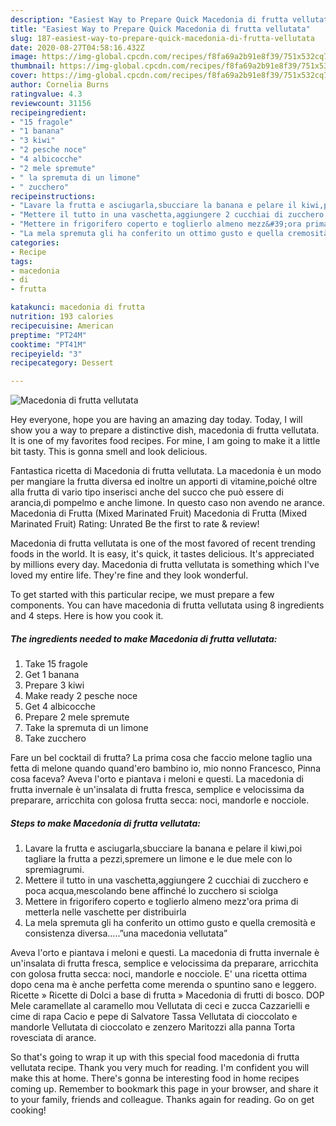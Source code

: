 ```yaml
---
description: "Easiest Way to Prepare Quick Macedonia di frutta vellutata"
title: "Easiest Way to Prepare Quick Macedonia di frutta vellutata"
slug: 187-easiest-way-to-prepare-quick-macedonia-di-frutta-vellutata
date: 2020-08-27T04:58:16.432Z
image: https://img-global.cpcdn.com/recipes/f8fa69a2b91e8f39/751x532cq70/macedonia-di-frutta-vellutata-recipe-main-photo.jpg
thumbnail: https://img-global.cpcdn.com/recipes/f8fa69a2b91e8f39/751x532cq70/macedonia-di-frutta-vellutata-recipe-main-photo.jpg
cover: https://img-global.cpcdn.com/recipes/f8fa69a2b91e8f39/751x532cq70/macedonia-di-frutta-vellutata-recipe-main-photo.jpg
author: Cornelia Burns
ratingvalue: 4.3
reviewcount: 31156
recipeingredient:
- "15 fragole"
- "1 banana"
- "3 kiwi"
- "2 pesche noce"
- "4 albicocche"
- "2 mele spremute"
- " la spremuta di un limone"
- " zucchero"
recipeinstructions:
- "Lavare la frutta e asciugarla,sbucciare la banana e pelare il kiwi,poi tagliare la frutta a pezzi,spremere un limone e le due mele con lo spremiagrumi."
- "Mettere il tutto in una vaschetta,aggiungere 2 cucchiai di zucchero e poca acqua,mescolando bene affinché lo zucchero si sciolga"
- "Mettere in frigorifero coperto e toglierlo almeno mezz&#39;ora prima di metterla nelle vaschette per distribuirla"
- "La mela spremuta gli ha conferito un ottimo gusto e quella cremosità e consistenza diversa.....”una macedonia vellutata”"
categories:
- Recipe
tags:
- macedonia
- di
- frutta

katakunci: macedonia di frutta 
nutrition: 193 calories
recipecuisine: American
preptime: "PT24M"
cooktime: "PT41M"
recipeyield: "3"
recipecategory: Dessert

---
```



![Macedonia di frutta vellutata](https://img-global.cpcdn.com/recipes/f8fa69a2b91e8f39/751x532cq70/macedonia-di-frutta-vellutata-recipe-main-photo.jpg)

Hey everyone, hope you are having an amazing day today. Today, I will show you a way to prepare a distinctive dish, macedonia di frutta vellutata. It is one of my favorites food recipes. For mine, I am going to make it a little bit tasty. This is gonna smell and look delicious.

Fantastica ricetta di Macedonia di frutta vellutata. La macedonia è un modo per mangiare la frutta diversa ed inoltre un apporti di vitamine,poiché oltre alla frutta di vario tipo inserisci anche del succo che può essere di arancia,di pompelmo e anche limone. In questo caso non avendo ne arance. Macedonia di Frutta (Mixed Marinated Fruit) Macedonia di Frutta (Mixed Marinated Fruit) Rating: Unrated Be the first to rate &amp; review!

Macedonia di frutta vellutata is one of the most favored of recent trending foods in the world. It is easy, it's quick, it tastes delicious. It's appreciated by millions every day. Macedonia di frutta vellutata is something which I've loved my entire life. They're fine and they look wonderful.


To get started with this particular recipe, we must prepare a few components. You can have macedonia di frutta vellutata using 8 ingredients and 4 steps. Here is how you cook it.

<!--inarticleads1-->

##### The ingredients needed to make Macedonia di frutta vellutata:

1. Take 15 fragole
1. Get 1 banana
1. Prepare 3 kiwi
1. Make ready 2 pesche noce
1. Get 4 albicocche
1. Prepare 2 mele spremute
1. Take  la spremuta di un limone
1. Take  zucchero


Fare un bel cocktail di frutta? La prima cosa che faccio melone taglio una fetta di melone quando quand&#39;ero bambino io, mio nonno Francesco, Pinna cosa faceva? Aveva l&#39;orto e piantava i meloni e questi. La macedonia di frutta invernale è un&#39;insalata di frutta fresca, semplice e velocissima da preparare, arricchita con golosa frutta secca: noci, mandorle e nocciole. 

<!--inarticleads2-->

##### Steps to make Macedonia di frutta vellutata:

1. Lavare la frutta e asciugarla,sbucciare la banana e pelare il kiwi,poi tagliare la frutta a pezzi,spremere un limone e le due mele con lo spremiagrumi.
1. Mettere il tutto in una vaschetta,aggiungere 2 cucchiai di zucchero e poca acqua,mescolando bene affinché lo zucchero si sciolga
1. Mettere in frigorifero coperto e toglierlo almeno mezz&#39;ora prima di metterla nelle vaschette per distribuirla
1. La mela spremuta gli ha conferito un ottimo gusto e quella cremosità e consistenza diversa.....”una macedonia vellutata”


Aveva l&#39;orto e piantava i meloni e questi. La macedonia di frutta invernale è un&#39;insalata di frutta fresca, semplice e velocissima da preparare, arricchita con golosa frutta secca: noci, mandorle e nocciole. E&#39; una ricetta ottima dopo cena ma è anche perfetta come merenda o spuntino sano e leggero. Ricette » Ricette di Dolci a base di frutta » Macedonia di frutti di bosco. DOP Mele caramellate al caramello mou Vellutata di ceci e zucca Cazzarielli e cime di rapa Cacio e pepe di Salvatore Tassa Vellutata di cioccolato e mandorle Vellutata di cioccolato e zenzero Maritozzi alla panna Torta rovesciata di arance. 

So that's going to wrap it up with this special food macedonia di frutta vellutata recipe. Thank you very much for reading. I'm confident you will make this at home. There's gonna be interesting food in home recipes coming up. Remember to bookmark this page in your browser, and share it to your family, friends and colleague. Thanks again for reading. Go on get cooking!
